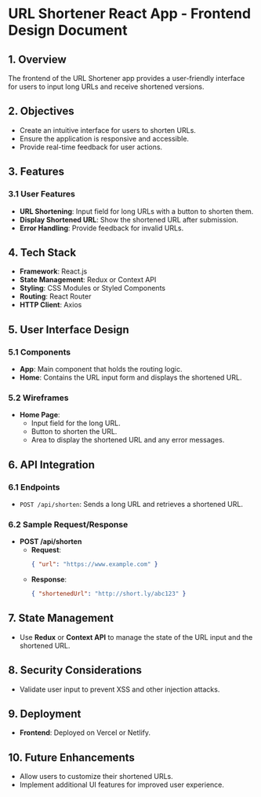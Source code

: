 # URL Shortener React App - Frontend Design Document

## 1. Overview

The frontend of the URL Shortener app provides a user-friendly interface for users to input long URLs and receive shortened versions.

## 2. Objectives

-   Create an intuitive interface for users to shorten URLs.
-   Ensure the application is responsive and accessible.
-   Provide real-time feedback for user actions.

## 3. Features

### 3.1 User Features

-   **URL Shortening**: Input field for long URLs with a button to shorten them.
-   **Display Shortened URL**: Show the shortened URL after submission.
-   **Error Handling**: Provide feedback for invalid URLs.

## 4. Tech Stack

-   **Framework**: React.js
-   **State Management**: Redux or Context API
-   **Styling**: CSS Modules or Styled Components
-   **Routing**: React Router
-   **HTTP Client**: Axios

## 5. User Interface Design

### 5.1 Components

-   **App**: Main component that holds the routing logic.
-   **Home**: Contains the URL input form and displays the shortened URL.

### 5.2 Wireframes

-   **Home Page**:
    -   Input field for the long URL.
    -   Button to shorten the URL.
    -   Area to display the shortened URL and any error messages.

## 6. API Integration

### 6.1 Endpoints

-   `POST /api/shorten`: Sends a long URL and retrieves a shortened URL.

### 6.2 Sample Request/Response

-   **POST /api/shorten**
    -   **Request**:
        ```json
        { "url": "https://www.example.com" }
        ```
    -   **Response**:
        ```json
        { "shortenedUrl": "http://short.ly/abc123" }
        ```

## 7. State Management

-   Use **Redux** or **Context API** to manage the state of the URL input and the shortened URL.

## 8. Security Considerations

-   Validate user input to prevent XSS and other injection attacks.

## 9. Deployment

-   **Frontend**: Deployed on Vercel or Netlify.

## 10. Future Enhancements

-   Allow users to customize their shortened URLs.
-   Implement additional UI features for improved user experience.
